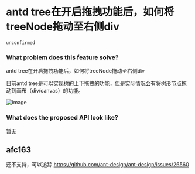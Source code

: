 # antd tree在开启拖拽功能后，如何将treeNode拖动至右侧div

`unconfirmed`

### What problem does this feature solve?

antd tree在开启拖拽功能后，如何将treeNode拖动至右侧div

目前antd tree是可以实现树的上下拖拽的功能，但是实际情况会有将树形节点拖动到画布（div/canvas）的功能。

![image](https://github.com/ant-design/ant-design/assets/43135111/70e5ad28-6394-4cf6-833b-64aa0d0502f7)

### What does the proposed API look like?

暂无

<!-- generated by ant-design-issue-helper. DO NOT REMOVE -->

## afc163

还不支持，可以追踪 https://github.com/ant-design/ant-design/issues/26560
